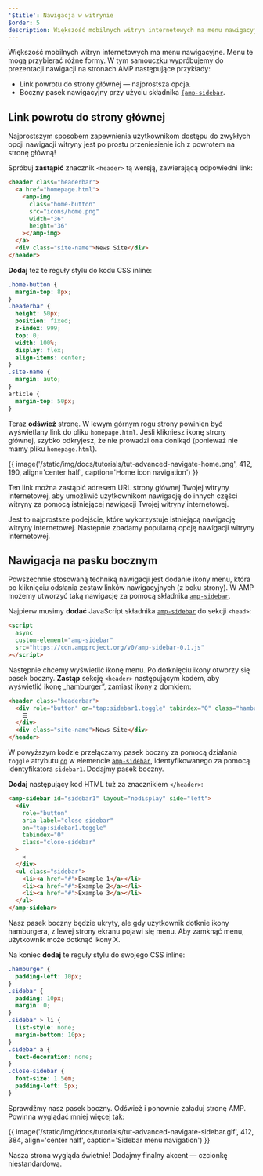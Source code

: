 ```yaml
---
'$title': Nawigacja w witrynie
$order: 5
description: Większość mobilnych witryn internetowych ma menu nawigacyjne. Menu te mogą przybierać różne formy. W tym samouczku wypróbujemy następujące przykłady...
---
```


Większość mobilnych witryn internetowych ma menu nawigacyjne. Menu te mogą przybierać różne formy. W tym samouczku wypróbujemy do prezentacji nawigacji na stronach AMP następujące przykłady:

- Link powrotu do strony głównej — najprostsza opcja.
- Boczny pasek nawigacyjny przy użyciu składnika [`{amp-sidebar`](../../../../documentation/components/reference/amp-sidebar.md).

## Link powrotu do strony głównej

Najprostszym sposobem zapewnienia użytkownikom dostępu do zwykłych opcji nawigacji witryny jest po prostu przeniesienie ich z powrotem na stronę główną!

Spróbuj **zastąpić** znacznik `<header>` tą wersją, zawierającą odpowiedni link:

```html
<header class="headerbar">
  <a href="homepage.html">
    <amp-img
      class="home-button"
      src="icons/home.png"
      width="36"
      height="36"
    ></amp-img>
  </a>
  <div class="site-name">News Site</div>
</header>
```

**Dodaj** tez te reguły stylu do kodu CSS inline:

```css
.home-button {
  margin-top: 8px;
}
.headerbar {
  height: 50px;
  position: fixed;
  z-index: 999;
  top: 0;
  width: 100%;
  display: flex;
  align-items: center;
}
.site-name {
  margin: auto;
}
article {
  margin-top: 50px;
}
```

Teraz **odśwież** stronę. W lewym górnym rogu strony powinien być wyświetlany link do pliku `homepage.html`. Jeśli klikniesz ikonę strony głównej, szybko odkryjesz, że nie prowadzi ona donikąd (ponieważ nie mamy pliku `homepage.html`).

{{ image('/static/img/docs/tutorials/tut-advanced-navigate-home.png', 412, 190, align='center half', caption='Home icon navigation') }}

Ten link można zastąpić adresem URL strony głównej Twojej witryny internetowej, aby umożliwić użytkownikom nawigację do innych części witryny za pomocą istniejącej nawigacji Twojej witryny internetowej.

Jest to najprostsze podejście, które wykorzystuje istniejącą nawigację witryny internetowej. Następnie zbadamy popularną opcję nawigacji witryny internetowej.

## Nawigacja na pasku bocznym

Powszechnie stosowaną techniką nawigacji jest dodanie ikony menu, która po kliknięciu odsłania zestaw linków nawigacyjnych (z boku strony). W AMP możemy utworzyć taką nawigację za pomocą składnika [`amp-sidebar`](../../../../documentation/components/reference/amp-sidebar.md).

Najpierw musimy **dodać** JavaScript składnika [`amp-sidebar`](../../../../documentation/components/reference/amp-sidebar.md) do sekcji `<head>`:

```html
<script
  async
  custom-element="amp-sidebar"
  src="https://cdn.ampproject.org/v0/amp-sidebar-0.1.js"
></script>
```

Następnie chcemy wyświetlić ikonę menu. Po dotknięciu ikony otworzy się pasek boczny. **Zastąp** sekcję `<header>` następującym kodem, aby wyświetlić ikonę [„hamburger”](https://en.wikipedia.org/wiki/Hamburger_button), zamiast ikony z domkiem:

```html
<header class="headerbar">
  <div role="button" on="tap:sidebar1.toggle" tabindex="0" class="hamburger">
    ☰
  </div>
  <div class="site-name">News Site</div>
</header>
```

W powyższym kodzie przełączamy pasek boczny za pomocą działania `toggle` atrybutu [`on`](../../../../documentation/guides-and-tutorials/learn/amp-actions-and-events.md) w elemencie [`amp-sidebar`](../../../../documentation/components/reference/amp-sidebar.md), identyfikowanego za pomocą identyfikatora `sidebar1`. Dodajmy pasek boczny.

**Dodaj** następujący kod HTML tuż za znacznikiem `</header>`:

```html
<amp-sidebar id="sidebar1" layout="nodisplay" side="left">
  <div
    role="button"
    aria-label="close sidebar"
    on="tap:sidebar1.toggle"
    tabindex="0"
    class="close-sidebar"
  >
    ✕
  </div>
  <ul class="sidebar">
    <li><a href="#">Example 1</a></li>
    <li><a href="#">Example 2</a></li>
    <li><a href="#">Example 3</a></li>
  </ul>
</amp-sidebar>
```

Nasz pasek boczny będzie ukryty, ale gdy użytkownik dotknie ikony hamburgera, z lewej strony ekranu pojawi się menu. Aby zamknąć menu, użytkownik może dotknąć ikony X.

Na koniec **dodaj** te reguły stylu do swojego CSS inline:

```css
.hamburger {
  padding-left: 10px;
}
.sidebar {
  padding: 10px;
  margin: 0;
}
.sidebar > li {
  list-style: none;
  margin-bottom: 10px;
}
.sidebar a {
  text-decoration: none;
}
.close-sidebar {
  font-size: 1.5em;
  padding-left: 5px;
}
```

Sprawdźmy nasz pasek boczny. Odśwież i ponownie załaduj stronę AMP. Powinna wyglądać mniej więcej tak:

{{ image('/static/img/docs/tutorials/tut-advanced-navigate-sidebar.gif', 412, 384, align='center half', caption='Sidebar menu navigation') }}

Nasza strona wygląda świetnie! Dodajmy finalny akcent — czcionkę niestandardową.
